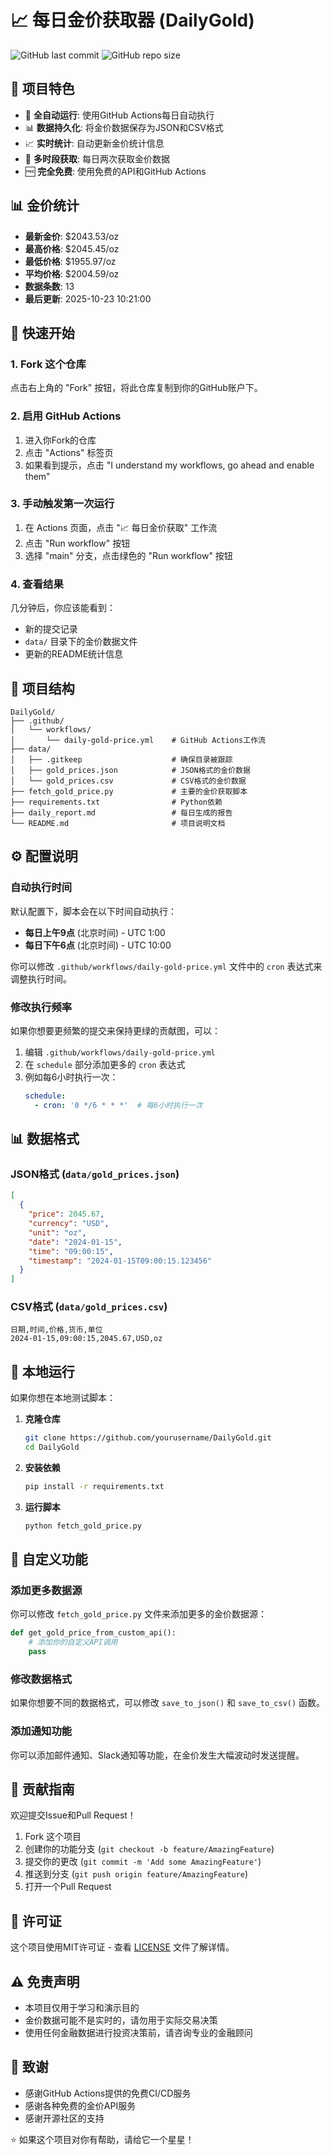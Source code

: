 # 📈 每日金价获取器 (DailyGold)


![GitHub last commit](https://img.shields.io/github/last-commit/Mrkk1/DailyGold)
![GitHub repo size](https://img.shields.io/github/repo-size/Mrkk1/DailyGold)



## 🌟 项目特色

- 🤖 **全自动运行**: 使用GitHub Actions每日自动执行
- 📊 **数据持久化**: 将金价数据保存为JSON和CSV格式
- 📈 **实时统计**: 自动更新金价统计信息
- 🔄 **多时段获取**: 每日两次获取金价数据
- 🆓 **完全免费**: 使用免费的API和GitHub Actions














## 📊 金价统计

- **最新金价**: $2043.53/oz
- **最高价格**: $2045.45/oz
- **最低价格**: $1955.97/oz
- **平均价格**: $2004.59/oz
- **数据条数**: 13
- **最后更新**: 2025-10-23 10:21:00

## 🚀 快速开始

### 1. Fork 这个仓库

点击右上角的 "Fork" 按钮，将此仓库复制到你的GitHub账户下。

### 2. 启用 GitHub Actions

1. 进入你Fork的仓库
2. 点击 "Actions" 标签页
3. 如果看到提示，点击 "I understand my workflows, go ahead and enable them"

### 3. 手动触发第一次运行

1. 在 Actions 页面，点击 "📈 每日金价获取" 工作流
2. 点击 "Run workflow" 按钮
3. 选择 "main" 分支，点击绿色的 "Run workflow" 按钮

### 4. 查看结果

几分钟后，你应该能看到：
- 新的提交记录
- `data/` 目录下的金价数据文件
- 更新的README统计信息

## 📁 项目结构

```
DailyGold/
├── .github/
│   └── workflows/
│       └── daily-gold-price.yml    # GitHub Actions工作流
├── data/
│   ├── .gitkeep                    # 确保目录被跟踪
│   ├── gold_prices.json            # JSON格式的金价数据
│   └── gold_prices.csv             # CSV格式的金价数据
├── fetch_gold_price.py             # 主要的金价获取脚本
├── requirements.txt                # Python依赖
├── daily_report.md                 # 每日生成的报告
└── README.md                       # 项目说明文档
```

## ⚙️ 配置说明

### 自动执行时间

默认配置下，脚本会在以下时间自动执行：
- **每日上午9点** (北京时间) - UTC 1:00
- **每日下午6点** (北京时间) - UTC 10:00

你可以修改 `.github/workflows/daily-gold-price.yml` 文件中的 `cron` 表达式来调整执行时间。

### 修改执行频率

如果你想要更频繁的提交来保持更绿的贡献图，可以：

1. 编辑 `.github/workflows/daily-gold-price.yml`
2. 在 `schedule` 部分添加更多的 `cron` 表达式
3. 例如每6小时执行一次：
   ```yaml
   schedule:
     - cron: '0 */6 * * *'  # 每6小时执行一次
   ```

## 📊 数据格式

### JSON格式 (`data/gold_prices.json`)

```json
[
  {
    "price": 2045.67,
    "currency": "USD",
    "unit": "oz",
    "date": "2024-01-15",
    "time": "09:00:15",
    "timestamp": "2024-01-15T09:00:15.123456"
  }
]
```

### CSV格式 (`data/gold_prices.csv`)

```csv
日期,时间,价格,货币,单位
2024-01-15,09:00:15,2045.67,USD,oz
```

## 🔧 本地运行

如果你想在本地测试脚本：

1. **克隆仓库**
   ```bash
   git clone https://github.com/yourusername/DailyGold.git
   cd DailyGold
   ```

2. **安装依赖**
   ```bash
   pip install -r requirements.txt
   ```

3. **运行脚本**
   ```bash
   python fetch_gold_price.py
   ```

## 🎯 自定义功能

### 添加更多数据源

你可以修改 `fetch_gold_price.py` 文件来添加更多的金价数据源：

```python
def get_gold_price_from_custom_api():
    # 添加你的自定义API调用
    pass
```

### 修改数据格式

如果你想要不同的数据格式，可以修改 `save_to_json()` 和 `save_to_csv()` 函数。

### 添加通知功能

你可以添加邮件通知、Slack通知等功能，在金价发生大幅波动时发送提醒。

## 🤝 贡献指南

欢迎提交Issue和Pull Request！

1. Fork 这个项目
2. 创建你的功能分支 (`git checkout -b feature/AmazingFeature`)
3. 提交你的更改 (`git commit -m 'Add some AmazingFeature'`)
4. 推送到分支 (`git push origin feature/AmazingFeature`)
5. 打开一个Pull Request

## 📝 许可证

这个项目使用MIT许可证 - 查看 [LICENSE](LICENSE) 文件了解详情。

## ⚠️ 免责声明

- 本项目仅用于学习和演示目的
- 金价数据可能不是实时的，请勿用于实际交易决策
- 使用任何金融数据进行投资决策前，请咨询专业的金融顾问

## 🙏 致谢

- 感谢GitHub Actions提供的免费CI/CD服务
- 感谢各种免费的金价API服务
- 感谢开源社区的支持

⭐ 如果这个项目对你有帮助，请给它一个星星！

